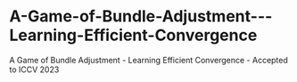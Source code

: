 # A-Game-of-Bundle-Adjustment---Learning-Efficient-Convergence
A Game of Bundle Adjustment - Learning Efficient Convergence - Accepted to ICCV 2023 
